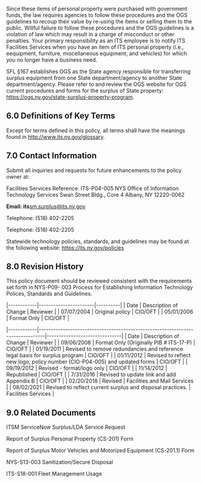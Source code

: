 Since these items of personal property were purchased with government funds, the law requires agencies to follow these procedures and the OGS guidelines to recoup their value by re-using the items or selling them to the public. Willful failure to follow these procedures and the OGS guidelines is a violation of law which may result in a charge of misconduct or other penalties. Your primary responsibility as an ITS employee is to notify ITS Facilities Services when you have an item of ITS personal property (i.e., eequipment, furniture, miscellaneous equipment, and vehicles) for which you no longer have a business need.

SFL §167 establishes OGS as the State agency responsible for transferring surplus equipment from one State department/agency to another State department/agency. Please refer to and review the OGS website for OGS current procedures and forms for the surplus of State property: https://ogs.ny.gov/state-surplus-property-program.

## **6.0 Definitions of Key Terms**

Except for terms defined in this policy, all terms shall have the meanings found in http://www.its.ny.gov/glossary.

## **7.0 Contact Information**

Submit all inquiries and requests for future enhancements to the policy owner at:

Facilities Services Reference: ITS-P04-005 NYS Office of Information Technology Services Swan Street Bldg., Core 4 Albany, NY 12220-0062

**Email: its**sm.surplus@its.ny.gov

Telephone: (518) 402-2205

Telephone: (518) 402-2205

Statewide technology policies, standards, and guidelines may be found at the following website: https://its.ny.gov/policies

## **8.0 Revision History**

This policy document should be reviewed consistent with the requirements set forth in NYS-P09- 003 Process for Establishing Information Technology Polices, Standards and Guidelines.

|------------|-----------------------|----------|
| Date       | Description of Change | Reviewer |
| 07/07/2004 | Original policy       | CIO/OFT  |
| 05/01/2006 | Format Only           | CIO/OFT  |

|------------|--------------------------------------------------------------------------------|-------------------------------|
| Date       | Description of Change                                                          | Reviewer                      |
| 09/06/2008 | Format Only (Originally PIB # ITS-17-P)                                        | CIO/OFT                       |
| 01/19/2011 | Revised to remove redundancies and  reference legal basis for surplus  program | CIO/OFT                       |
| 01/11/2012 | Revised to reflect new logo, policy  number (CIO-P04-005) and updated  forms   | CIO/OFT                       |
| 09/19/2012 | Revised - format/logo only                                                     | CIO/OFT                       |
| 11/14/2012 | Republished                                                                    | CIO/OFT                       |
| 7/31/2016  | Revised to update link and add  Appendix B                                     | CIO/OFT                       |
| 02/20/2018 | Revised                                                                        | Facilities and Mail  Services |
| 08/02/2021 | Revised to reflect current surplus and  disposal practices.                    | Facilities Services           |

## **9.0 Related Documents**

ITSM ServiceNow Surplus/LDA Service Request

Report of Surplus Personal Property (CS-201) Form

Report of Surplus Motor Vehicles and Motorized Equipment (CS-201.1) Form

NYS-S13-003 Sanitization/Secure Disposal

ITS-S18-001 Fleet Management Usage